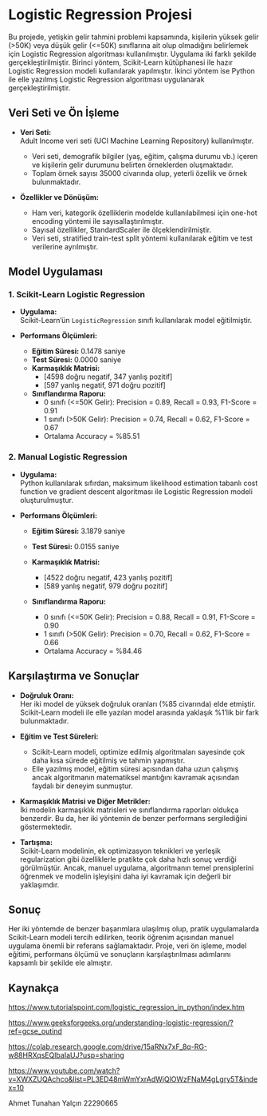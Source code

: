 # Logistic Regression Projesi

Bu projede, yetişkin gelir tahmini problemi kapsamında, kişilerin yüksek gelir (>50K) veya düşük gelir (<=50K) sınıflarına ait olup olmadığını belirlemek için Logistic Regression algoritması kullanılmıştır. Uygulama iki farklı şekilde gerçekleştirilmiştir. Birinci yöntem, Scikit-Learn kütüphanesi ile hazır Logistic Regression modeli kullanılarak yapılmıştır. İkinci yöntem ise Python ile elle yazılmış Logistic Regression algoritması uygulanarak gerçekleştirilmiştir.

## Veri Seti ve Ön İşleme

- **Veri Seti:**\
  Adult Income veri seti (UCI Machine Learning Repository) kullanılmıştır.

  - Veri seti, demografik bilgiler (yaş, eğitim, çalışma durumu vb.) içeren ve kişilerin gelir durumunu belirten örneklerden oluşmaktadır.
  - Toplam örnek sayısı 35000 civarında olup, yeterli özellik ve örnek bulunmaktadır.

- **Özellikler ve Dönüşüm:**

  - Ham veri, kategorik özelliklerin modelde kullanılabilmesi için one-hot encoding yöntemi ile sayısallaştırılmıştır.
  - Sayısal özellikler, StandardScaler ile ölçeklendirilmiştir.
  - Veri seti, stratified train-test split yöntemi kullanılarak eğitim ve test verilerine ayrılmıştır.

## Model Uygulaması

### 1. Scikit-Learn Logistic Regression

- **Uygulama:**\
  Scikit-Learn’ün `LogisticRegression` sınıfı kullanılarak model eğitilmiştir.

- **Performans Ölçümleri:**

  - **Eğitim Süresi:** 0.1478 saniye
  - **Test Süresi:** 0.0000 saniye
  - **Karmaşıklık Matrisi:**
    - [4598 doğru negatif, 347 yanlış pozitif]
    - [597 yanlış negatif, 971 doğru pozitif]
  - **Sınıflandırma Raporu:**
    - 0 sınıfı (<=50K Gelir): Precision = 0.89, Recall = 0.93, F1-Score = 0.91
    - 1 sınıfı (>50K Gelir): Precision = 0.74, Recall = 0.62, F1-Score = 0.67
    - Ortalama Accuracy = %85.51

### 2. Manual Logistic Regression

- **Uygulama:**\
  Python kullanılarak sıfırdan, maksimum likelihood estimation tabanlı cost function ve gradient descent algoritması ile Logistic Regression modeli oluşturulmuştur.

- **Performans Ölçümleri:**

  - **Eğitim Süresi:** 3.1879 saniye

  - **Test Süresi:** 0.0155 saniye

  - **Karmaşıklık Matrisi:**

    - [4522 doğru negatif, 423 yanlış pozitif]
    - [589 yanlış negatif, 979 doğru pozitif]

  - **Sınıflandırma Raporu:**

    - 0 sınıfı (<=50K Gelir): Precision = 0.88, Recall = 0.91, F1-Score = 0.90
    - 1 sınıfı (>50K Gelir): Precision = 0.70, Recall = 0.62, F1-Score = 0.66
    - Ortalama Accuracy = %84.46

## Karşılaştırma ve Sonuçlar

- **Doğruluk Oranı:**\
  Her iki model de yüksek doğruluk oranları (%85 civarında) elde etmiştir. Scikit-Learn modeli ile elle yazılan model arasında yaklaşık %1’lik bir fark bulunmaktadır.

- **Eğitim ve Test Süreleri:**

  - Scikit-Learn modeli, optimize edilmiş algoritmaları sayesinde çok daha kısa sürede eğitilmiş ve tahmin yapmıştır.
  - Elle yazılmış model, eğitim süresi açısından daha uzun çalışmış ancak algoritmanın matematiksel mantığını kavramak açısından faydalı bir deneyim sunmuştur.

- **Karmaşıklık Matrisi ve Diğer Metrikler:**\
  İki modelin karmaşıklık matrisleri ve sınıflandırma raporları oldukça benzerdir. Bu da, her iki yöntemin de benzer performans sergilediğini göstermektedir.

- **Tartışma:**\
  Scikit-Learn modelinin, ek optimizasyon teknikleri ve yerleşik regularization gibi özelliklerle pratikte çok daha hızlı sonuç verdiği görülmüştür. Ancak, manuel uygulama, algoritmanın temel prensiplerini öğrenmek ve modelin işleyişini daha iyi kavramak için değerli bir yaklaşımdır.

## Sonuç

Her iki yöntemde de benzer başarımlara ulaşılmış olup, pratik uygulamalarda Scikit-Learn modeli tercih edilirken, teorik öğrenim açısından manuel uygulama önemli bir referans sağlamaktadır. Proje, veri ön işleme, model eğitimi, performans ölçümü ve sonuçların karşılaştırılması adımlarını kapsamlı bir şekilde ele almıştır.

## Kaynakça
https://www.tutorialspoint.com/logistic_regression_in_python/index.htm

https://www.geeksforgeeks.org/understanding-logistic-regression/?ref=gcse_outind

https://colab.research.google.com/drive/15aRNx7xF_8q-RG-w88HRXqsEQlbaIaUJ?usp=sharing

https://www.youtube.com/watch?v=XWXZUQAchco&list=PL3ED48mWmYxrAdWjQlOWzFNaM4gLgry5T&index=10

Ahmet Tunahan Yalçın 22290665
